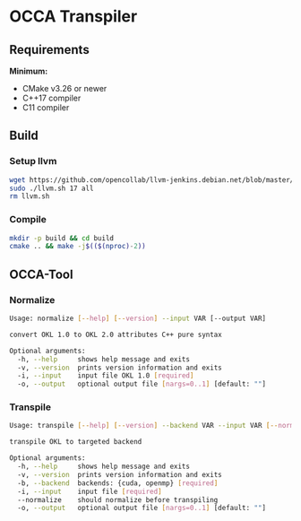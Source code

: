 # OCCA Transpiler

## Requirements
**Minimum:**
- CMake v3.26 or newer
- C++17 compiler
- C11 compiler


## Build
### Setup llvm 
```bash
wget https://github.com/opencollab/llvm-jenkins.debian.net/blob/master/llvm.sh
sudo ./llvm.sh 17 all
rm llvm.sh
```

### Compile
```bash
mkdir -p build && cd build
cmake .. && make -j$(($(nproc)-2))
```

## OCCA-Tool
### Normalize
```bash
Usage: normalize [--help] [--version] --input VAR [--output VAR]

convert OKL 1.0 to OKL 2.0 attributes C++ pure syntax

Optional arguments:
  -h, --help     shows help message and exits 
  -v, --version  prints version information and exits 
  -i, --input    input file OKL 1.0 [required]
  -o, --output   optional output file [nargs=0..1] [default: ""]
```

### Transpile 
```bash
Usage: transpile [--help] [--version] --backend VAR --input VAR [--normalize] [--output VAR]

transpile OKL to targeted backend

Optional arguments:
  -h, --help     shows help message and exits 
  -v, --version  prints version information and exits 
  -b, --backend  backends: {cuda, openmp} [required]
  -i, --input    input file [required]
  --normalize    should normalize before transpiling 
  -o, --output   optional output file [nargs=0..1] [default: ""]
```